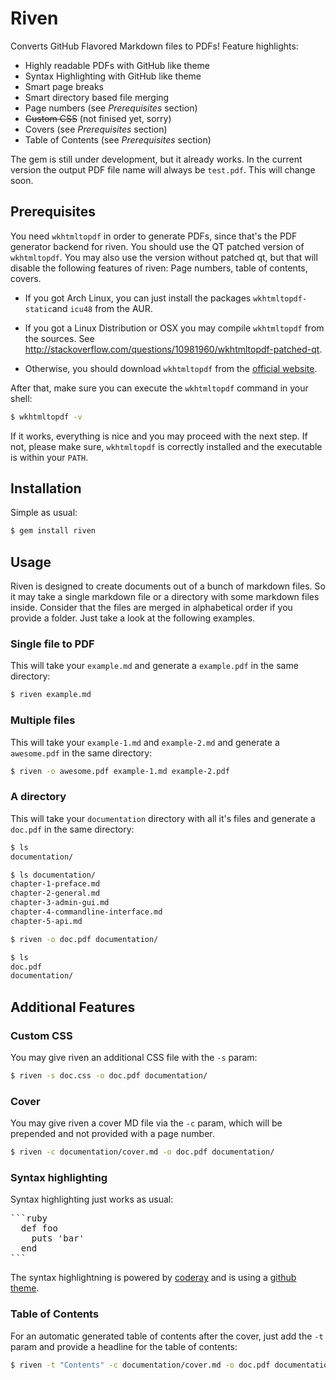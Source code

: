 # Riven

Converts GitHub Flavored Markdown files to PDFs! Feature highlights:

- Highly readable PDFs with GitHub like theme
- Syntax Highlighting with GitHub like theme
- Smart page breaks
- Smart directory based file merging
- Page numbers (see *Prerequisites* section)
- ~~Custom CSS~~ (not finised yet, sorry)
- Covers (see *Prerequisites* section)
- Table of Contents (see *Prerequisites* section)

The gem is still under development, but it already works. In the current version the output PDF file name will always be `test.pdf`. This will change soon.


## Prerequisites

You need `wkhtmltopdf` in order to generate PDFs, since that's the PDF generator backend for riven. You should use the QT patched version of `wkhtmltopdf`. You may also use the version without patched qt, but that will disable the following features of riven: Page numbers, table of contents, covers.

- If you got Arch Linux, you can just install the packages `wkhtmltopdf-static`and `icu48` from the AUR.

- If you got a Linux Distribution or OSX you may compile `wkhtmltopdf` from the sources. See http://stackoverflow.com/questions/10981960/wkhtmltopdf-patched-qt.

- Otherwise, you should download `wkhtmltopdf` from the [official website](http://wkhtmltopdf.org/downloads.html).

After that, make sure you can execute the `wkhtmltopdf` command in your shell:

```bash
$ wkhtmltopdf -v
```

If it works, everything is nice and you may proceed with the next step. If not, please make sure, `wkhtmltopdf` is correctly installed and the executable is within your `PATH`.


## Installation

Simple as usual:

```bash
$ gem install riven
```


## Usage

Riven is designed to create documents out of a bunch of markdown files. So it may take a single markdown file or a directory with some markdown files inside. Consider that the files are merged in alphabetical order if you provide a folder. Just take a look at the following examples.


### Single file to PDF

This will take your `example.md` and generate a `example.pdf` in the same directory:

```bash
$ riven example.md
```


### Multiple files

This will take your `example-1.md` and `example-2.md` and generate a `awesome.pdf` in the same directory:

```bash
$ riven -o awesome.pdf example-1.md example-2.pdf
```


### A directory

This will take your `documentation` directory with all it's files and generate a `doc.pdf` in the same directory:

```bash
$ ls
documentation/

$ ls documentation/
chapter-1-preface.md
chapter-2-general.md
chapter-3-admin-gui.md
chapter-4-commandline-interface.md
chapter-5-api.md

$ riven -o doc.pdf documentation/

$ ls
doc.pdf
documentation/
```


## Additional Features

### Custom CSS

You may give riven an additional CSS file with the `-s` param:

```bash
$ riven -s doc.css -o doc.pdf documentation/
```


### Cover

You may give riven a cover MD file via the `-c` param, which will be prepended and not provided with a page number.

```bash
$ riven -c documentation/cover.md -o doc.pdf documentation/
```


### Syntax highlighting

Syntax highlighting just works as usual:

<pre lang="no-highlight">
```ruby
  def foo
    puts 'bar'
  end
```
</pre>

The syntax highlightning is powered by [coderay](https://github.com/rubychan/coderay) and is using a [github theme](https://github.com/pie4dan/CodeRay-GitHub-Theme).


### Table of Contents

For an automatic generated table of contents after the cover, just add the `-t` param and provide a headline for the table of contents:

```bash
$ riven -t "Contents" -c documentation/cover.md -o doc.pdf documentation/
```
